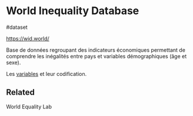 # World Inequality Database
#dataset

https://wid.world/

Base de données regroupant des indicateurs économiques permettant de comprendre les inégalités entre pays et variables démographiques (âge et sexe).

Les [variables][var] et leur codification.

## Related

World Equality Lab

[var]: https://wid.world/codes-dictionary/